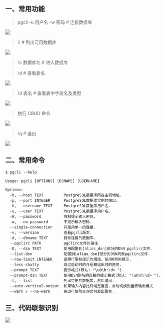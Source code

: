 ## 一、常用功能

>  pgcli -u 用户名 -w 密码 # 连接数据库

![](https://cdn.jsdelivr.net/gh/don2vito/pic_warehouse/2021-8-28/1630148867856-01.png)

> \l  # 列出可用数据库

![](https://cdn.jsdelivr.net/gh/don2vito/pic_warehouse/2021-8-28/1630148869543-02.png)

> \c 数据库名 # 进入数据库

> \d # 查看表名

![](https://cdn.jsdelivr.net/gh/don2vito/pic_warehouse/2021-8-28/1630148872140-03.png)

> \d 表名 # 查看表中字段名及类型

![](https://cdn.jsdelivr.net/gh/don2vito/pic_warehouse/2021-8-28/1630148873857-04.png)

> 执行 CRUD 命令

![](https://cdn.jsdelivr.net/gh/don2vito/pic_warehouse/2021-8-28/1630148875692-05.png)

> \q # 退出

![](https://cdn.jsdelivr.net/gh/don2vito/pic_warehouse/2021-8-28/1630148877488-06.png)

## 二、常用命令

```text
$ pgcli --help

Usage: pgcli [OPTIONS] [DBNAME] [USERNAME]

Options:
  -h, --host TEXT         PostgreSQL数据库所在主机地址.
  -p, --port INTEGER      PostgreSQL数据库实例的端口.
  -U, --username TEXT     PostgreSQL数据库用户名.
  -u, --user TEXT         PostgreSQL数据库用户名.
  -W, --password          强制提示输入密码.
  -w, --no-password       不提示输入密码.
  --single-connection     只是用单一的连接.
  -v, --version           查看pgcli版本.
  -d, --dbname TEXT       目标连接的数据库.
  --pgclirc PATH          pgclirc文件的路径.
  -D, --dsn TEXT          使用配置到[alias_dsn]部分的DSN pgclirc文件.
  --list-dsn              配置到[alias_dsn]部分的DSN列表pgclirc文件.
  --row-limit INTEGER     设置行限制提示的阈值。使用0禁用提示.
  --less-chatty           跳过启动时的介绍和退出时的再见.
  --prompt TEXT           提示格式(默认: "\u@\h:\d> ").
  --prompt-dsn TEXT       使用DSN别名的连接的提示格式(默认: "\u@\h:\d> ").
  -l, --list              列出可用的数据库，然后退出.
  --auto-vertical-output  如果输入内容比终端宽度宽，自动切换到垂直输出模式.
  --warn / --no-warn      在运行危险查询之前发出警告.
```

## 三、代码联想识别

![](https://cdn.jsdelivr.net/gh/don2vito/pic_warehouse/2021-8-28/1630148865052-image01.png)

